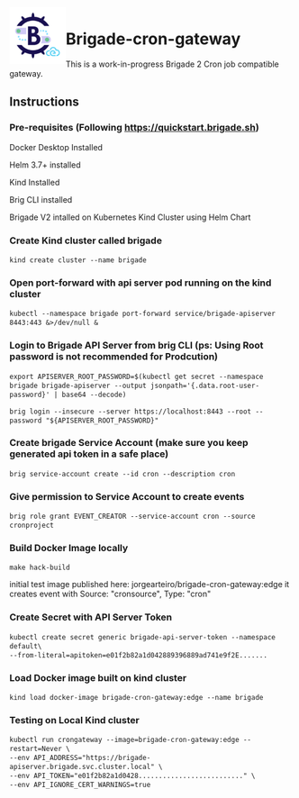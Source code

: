<img width="100" align="left" src="logo.png">

# Brigade-cron-gateway
 This is a work-in-progress Brigade 2 Cron job compatible gateway.

## Instructions

### Pre-requisites (Following https://quickstart.brigade.sh)
Docker Desktop Installed

Helm 3.7+ installed

Kind Installed

Brig CLI installed 

Brigade V2 intalled on Kubernetes Kind Cluster using Helm Chart

### Create Kind cluster called brigade
```console
kind create cluster --name brigade
```
### Open port-forward with api server pod running on the kind cluster
```console
kubectl --namespace brigade port-forward service/brigade-apiserver 8443:443 &>/dev/null &
```
### Login to Brigade API Server from brig CLI (ps: Using Root password is not recommended for Prodcution)
```console
export APISERVER_ROOT_PASSWORD=$(kubectl get secret --namespace brigade brigade-apiserver --output jsonpath='{.data.root-user-password}' | base64 --decode)
```
```console
brig login --insecure --server https://localhost:8443 --root --password "${APISERVER_ROOT_PASSWORD}"
```

### Create brigade Service Account (make sure you keep generated api token in a safe place)
```console
brig service-account create --id cron --description cron
```
### Give permission to Service Account to create events
```console
brig role grant EVENT_CREATOR --service-account cron --source cronproject
```
### Build Docker Image locally
```console
make hack-build
```

initial test image published here: jorgearteiro/brigade-cron-gateway:edge it creates event with Source: "cronsource", Type: "cron"

### Create Secret with API Server Token
```console
kubectl create secret generic brigade-api-server-token --namespace default\
--from-literal=apitoken=e01f2b82a1d042889396889ad741e9f2E.......
```
### Load Docker image built on kind cluster
```console
kind load docker-image brigade-cron-gateway:edge --name brigade
```
### Testing on Local Kind cluster
```console
kubectl run crongateway --image=brigade-cron-gateway:edge --restart=Never \
--env API_ADDRESS="https://brigade-apiserver.brigade.svc.cluster.local" \
--env API_TOKEN="e01f2b82a1d0428.........................." \
--env API_IGNORE_CERT_WARNINGS=true
```
